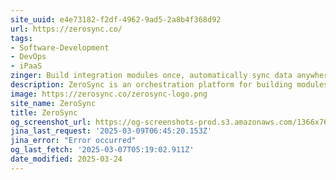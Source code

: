 ```yaml
---
site_uuid: e4e73182-f2df-4962-9ad5-2a8b4f368d92
url: https://zerosync.co/
tags:
- Software-Development
- DevOps
- iPaaS
zinger: Build integration modules once, automatically sync data anywhere
description: ZeroSync is an orchestration platform for building modules, synchronizing data and deploying integrations across cloud, edge, and on-premise.
image: https://zerosync.co/zerosync-logo.png
site_name: ZeroSync
title: ZeroSync
og_screenshot_url: https://og-screenshots-prod.s3.amazonaws.com/1366x768/80/false/57225e86925aec48819247c13bd22ae847f25040ed8c1f660127e1feac186111.jpeg
jina_last_request: '2025-03-09T06:45:20.153Z'
jina_error: "Error occurred"
og_last_fetch: '2025-03-07T05:19:02.911Z'
date_modified: 2025-03-24
---
```




